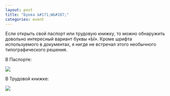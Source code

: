 ```yaml
---
layout: post
title: "Буква &#171;Ы&#187;"
categories: event
---
```

Если открыть свой паспорт или трудовую книжку, то можно обнаружить довольно интересный вариант буквы «Ы». Кроме шрифта используемого в документах, я нигде не встречал этого необычного типографического решения.

В Паспорте:

![](https://pics.livejournal.com/quillcraft/pic/0006bgfs)

В Трудовой книжке:

![](https://pics.livejournal.com/quillcraft/pic/0006cy7b)